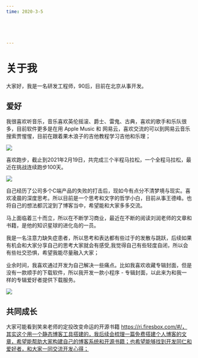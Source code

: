 ```yaml
---
time: 2020-3-5





---
```




# 关于我

大家好，我是一名研发工程师，90后，目前在北京从事开发。

## 爱好

我很喜欢听音乐，音乐喜欢英伦摇滚、爵士、雷鬼、古典，喜欢的歌手和乐队很多，目前软件更多是在用 Apple Music 和 网易云，喜欢交流的可以到网易云音乐搜索贾惺惺，目前在跟着果木浪子的吉他教程学习吉他和乐理；

![](https://tva1.sinaimg.cn/large/008eGmZEly1gnsftugkgtj30n01dstar.jpg)



喜欢跑步，截止到2021年2月19日，共完成三个半程马拉松，一个全程马拉松，最近在挑战连续跑步100天。

![](https://tva1.sinaimg.cn/large/008eGmZEly1gnsgpvszt9j30n01dsq51.jpg)



自己经历了公司多个C端产品的失败的打击后，现如今有点分不清梦境与现实。喜欢凌晨的深度思考。所以目前是一个思考和文字的哲学小白，目前从事王德峰。也将自己的想法都沉淀到了博客当中，希望能和大家多多交流。



马上面临着三十而立，所以在不断学习商业，最近在不断的阅读刘润老师的文章和书籍，是他的知识星球的进化岛的一员。



我是一名注意力缺失症患者，所以思考和表达都有些过于的发散与跳跃，后续如果有机会和大家分享自己的思考大家就会有感受,我觉得自己有些轻度自闭，所以会有些社交恐惧，希望我能尽量融入大家；



业余时间，我喜欢通过开发为自己解决一些痛点。比如我喜欢收藏专辑封面，但是没有一款顺手的下载软件，所以我开发一款小程序 - 专辑封面，以此来为和我一样的专辑爱好者提供下载服务。

![](https://tva1.sinaimg.cn/large/008eGmZEly1gnsgvu4t1xj3076086gm5.jpg)

## 共同成长

大家可能看到笑来老师的定投改变命运的开源书籍 https://ri.firesbox.com/#/，其实这个用一个静态博客工具搭建的，我后续会梳理一篇免费搭建个人博客的文章，希望能帮助大家构建自己的博客系统和开源书籍；也希望能够找到开发同仁和爱好者，和大家一同交流开发心得；